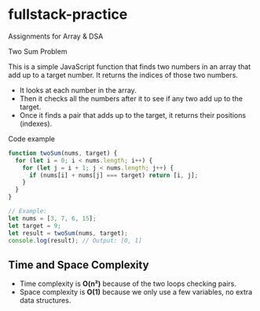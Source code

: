 # fullstack-practice
Assignments for Array &amp; DSA

Two Sum Problem

This is a simple JavaScript function that finds two numbers in an array that add up to a target number. It returns the indices of those two numbers.

* It looks at each number in the array.
* Then it checks all the numbers after it to see if any two add up to the target.
* Once it finds a pair that adds up to the target, it returns their positions (indexes).

Code example

```js
function twoSum(nums, target) {
  for (let i = 0; i < nums.length; i++) {
    for (let j = i + 1; j < nums.length; j++) {
      if (nums[i] + nums[j] === target) return [i, j];
    }
  }
}

// Example:
let nums = [3, 7, 6, 15];
let target = 9;
let result = twoSum(nums, target);
console.log(result); // Output: [0, 1]
```

## Time and Space Complexity

* Time complexity is **O(n²)** because of the two loops checking pairs.
* Space complexity is **O(1)** because we only use a few variables, no extra data structures.
